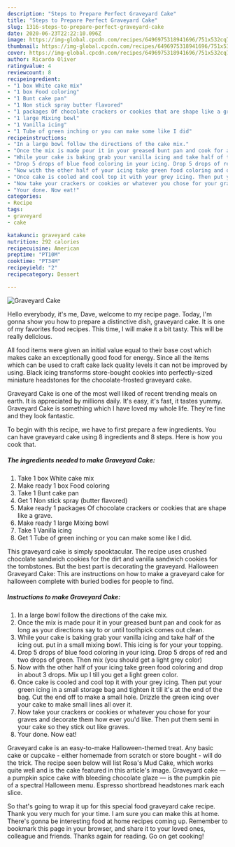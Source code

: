 ```yaml
---
description: "Steps to Prepare Perfect Graveyard Cake"
title: "Steps to Prepare Perfect Graveyard Cake"
slug: 1316-steps-to-prepare-perfect-graveyard-cake
date: 2020-06-23T22:22:10.096Z
image: https://img-global.cpcdn.com/recipes/6496975318941696/751x532cq70/graveyard-cake-recipe-main-photo.jpg
thumbnail: https://img-global.cpcdn.com/recipes/6496975318941696/751x532cq70/graveyard-cake-recipe-main-photo.jpg
cover: https://img-global.cpcdn.com/recipes/6496975318941696/751x532cq70/graveyard-cake-recipe-main-photo.jpg
author: Ricardo Oliver
ratingvalue: 4
reviewcount: 8
recipeingredient:
- "1 box White cake mix"
- "1 box Food coloring"
- "1 Bunt cake pan"
- "1 Non stick spray butter flavored"
- "1 packages Of chocolate crackers or cookies that are shape like a grave"
- "1 large Mixing bowl"
- "1 Vanilla icing"
- "1 Tube of green inching or you can make some like I did"
recipeinstructions:
- "In a large bowl follow the directions of the cake mix."
- "Once the mix is made pour it in your greased bunt pan and cook for as long as your directions say to or until toothpick comes out clean."
- "While your cake is baking grab your vanilla icing and take half of the icing out. put in a small mixing bowl. This icing is for your your topping."
- "Drop 5 drops of blue food coloring in your icing. Drop 5 drops of red and two drops of green. Then mix (you should get a light grey color)"
- "Now with the other half of your icing take green food coloring and drop in about 3 drops. Mix up I till you get a light green color."
- "Once cake is cooled and cool top it with your grey icing. Then put your green icing in a small storage bag and tighten it till it&#39;s at the end of the bag. Cut the end off to make a small hole. Drizzle the green icing over your cake to make small lines all over it."
- "Now take your crackers or cookies or whatever you chose for your graves and decorate them how ever you&#39;d like. Then put them semi in your cake so they stick out like graves."
- "Your done. Now eat!"
categories:
- Recipe
tags:
- graveyard
- cake

katakunci: graveyard cake 
nutrition: 292 calories
recipecuisine: American
preptime: "PT10M"
cooktime: "PT34M"
recipeyield: "2"
recipecategory: Dessert

---
```



![Graveyard Cake](https://img-global.cpcdn.com/recipes/6496975318941696/751x532cq70/graveyard-cake-recipe-main-photo.jpg)

Hello everybody, it's me, Dave, welcome to my recipe page. Today, I'm gonna show you how to prepare a distinctive dish, graveyard cake. It is one of my favorites food recipes. This time, I will make it a bit tasty. This will be really delicious.

All food items were given an initial value equal to their base cost which makes cake an exceptionally good food for energy. Since all the items which can be used to craft cake lack quality levels it can not be improved by using. Black icing transforms store-bought cookies into perfectly-sized miniature headstones for the chocolate-frosted graveyard cake.

Graveyard Cake is one of the most well liked of recent trending meals on earth. It is appreciated by millions daily. It's easy, it's fast, it tastes yummy. Graveyard Cake is something which I have loved my whole life. They're fine and they look fantastic.


To begin with this recipe, we have to first prepare a few ingredients. You can have graveyard cake using 8 ingredients and 8 steps. Here is how you cook that.

<!--inarticleads1-->

##### The ingredients needed to make Graveyard Cake:

1. Take 1 box White cake mix
1. Make ready 1 box Food coloring
1. Take 1 Bunt cake pan
1. Get 1 Non stick spray (butter flavored)
1. Make ready 1 packages Of chocolate crackers or cookies that are shape like a grave.
1. Make ready 1 large Mixing bowl
1. Take 1 Vanilla icing
1. Get 1 Tube of green inching or you can make some like I did.


This graveyard cake is simply spooktacular. The recipe uses crushed chocolate sandwich cookies for the dirt and vanilla sandwich cookies for the tombstones. But the best part is decorating the graveyard. Halloween Graveyard Cake: This are instructions on how to make a graveyard cake for halloween complete with buried bodies for people to find. 

<!--inarticleads2-->

##### Instructions to make Graveyard Cake:

1. In a large bowl follow the directions of the cake mix.
1. Once the mix is made pour it in your greased bunt pan and cook for as long as your directions say to or until toothpick comes out clean.
1. While your cake is baking grab your vanilla icing and take half of the icing out. put in a small mixing bowl. This icing is for your your topping.
1. Drop 5 drops of blue food coloring in your icing. Drop 5 drops of red and two drops of green. Then mix (you should get a light grey color)
1. Now with the other half of your icing take green food coloring and drop in about 3 drops. Mix up I till you get a light green color.
1. Once cake is cooled and cool top it with your grey icing. Then put your green icing in a small storage bag and tighten it till it&#39;s at the end of the bag. Cut the end off to make a small hole. Drizzle the green icing over your cake to make small lines all over it.
1. Now take your crackers or cookies or whatever you chose for your graves and decorate them how ever you&#39;d like. Then put them semi in your cake so they stick out like graves.
1. Your done. Now eat!


Graveyard cake is an easy-to-make Halloween-themed treat. Any basic cake or cupcake - either homemade from scratch or store bought - will do the trick. The recipe seen below will list Rosa&#39;s Mud Cake, which works quite well and is the cake featured in this article&#39;s image. Graveyard cake — a pumpkin spice cake with bleeding chocolate glaze — is the pumpkin pie of a spectral Halloween menu. Espresso shortbread headstones mark each slice. 

So that's going to wrap it up for this special food graveyard cake recipe. Thank you very much for your time. I am sure you can make this at home. There's gonna be interesting food at home recipes coming up. Remember to bookmark this page in your browser, and share it to your loved ones, colleague and friends. Thanks again for reading. Go on get cooking!
